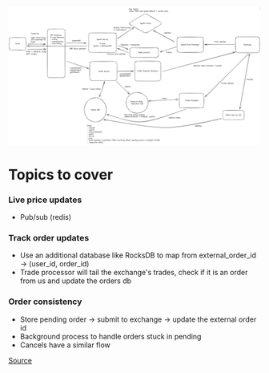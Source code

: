 ![Robinhood](images/robinhood.png)

# Topics to cover
### Live price updates
  - Pub/sub (redis)

### Track order updates
  - Use an additional database like RocksDB to map from external_order_id -> (user_id, order_id)
  - Trade processor will tail the exchange's trades, check if it is an order from us and update the orders db

### Order consistency
- Store pending order -> submit to exchange -> update the external order id
- Background process to handle orders stuck in pending
- Cancels have a similar flow

[Source](https://www.hellointerview.com/learn/system-design/problem-breakdowns/robinhood)
